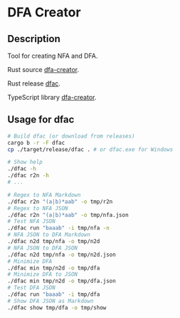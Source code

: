# DFA Creator

## Description

Tool for creating NFA and DFA.

Rust source [dfa-creator](https://github.com/yyhhenry/dfa-creator).

Rust release [dfac](https://github.com/yyhhenry/dfa-creator/releases/latest).

TypeScript library [dfa-creator](https://npmjs.com/package/dfa-creator).

## Usage for dfac

```bash
# Build dfac (or download from releases)
cargo b -r -F dfac
cp ./target/release/dfac . # or dfac.exe for Windows

# Show help
./dfac -h
./dfac r2n -h
# ...

# Regex to NFA Markdown
./dfac r2n "(a|b)*aab" -o tmp/r2n
# Regex to NFA JSON
./dfac r2n "(a|b)*aab" -o tmp/nfa.json
# Test NFA JSON
./dfac run "baaab" -i tmp/nfa -n
# NFA JSON to DFA Markdown
./dfac n2d tmp/nfa -o tmp/n2d
# NFA JSON to DFA JSON
./dfac n2d tmp/nfa -o tmp/n2d.json
# Minimize DFA
./dfac min tmp/n2d -o tmp/dfa
# Minimize DFA to JSON
./dfac min tmp/n2d -o tmp/dfa.json
# Test DFA JSON
./dfac run "baaab" -i tmp/dfa
# Show DFA JSON as Markdown
./dfac show tmp/dfa -o tmp/show
```
